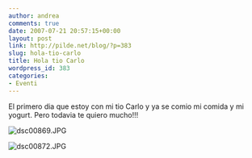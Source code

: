 ```yaml
---
author: andrea
comments: true
date: 2007-07-21 20:57:15+00:00
layout: post
link: http://pilde.net/blog/?p=383
slug: hola-tio-carlo
title: Hola tio Carlo
wordpress_id: 383
categories:
- Eventi
---
```


El primero dia que estoy con mi tio Carlo y ya se comio mi comida y mi yogurt. Pero todavia te quiero mucho!!!

![dsc00869.JPG](http://pilde.net/blog/wp-content/uploads/2007/07/dsc00869.JPG)




![dsc00872.JPG](http://pilde.net/blog/wp-content/uploads/2007/07/dsc00872.JPG)



